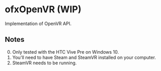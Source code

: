 ofxOpenVR (WIP)
====================

Implementation of OpenVR API.


## Notes

0. Only tested with the HTC Vive Pre on Windows 10.
1. You'll need to have Steam and SteamVR installed on your computer.
2. SteamVR needs to be running.